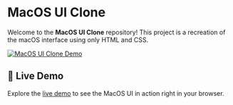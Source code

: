 # MacOS UI Clone

Welcome to the **MacOS UI Clone** repository! This project is a recreation of the macOS interface using only HTML and CSS.

[![MacOS UI Clone Demo](https://img.shields.io/badge/Demo-Live-brightgreen.svg)](https://l1avzh.github.io/MacOS-UI-Clone/)

## 🚀 Live Demo
Explore the [live demo](https://l1avzh.github.io/MacOS-UI-Clone/) to see the MacOS UI in action right in your browser.
